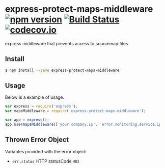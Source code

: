 # express-protect-maps-middleware [![npm version](https://badge.fury.io/js/express-protect-maps-middleware.svg)](https://www.npmjs.com/package/express-protect-maps-middleware) [![Build Status](https://travis-ci.org/Tickaroo/express-protect-maps-middleware.svg?branch=master)](https://travis-ci.org/Tickaroo/express-protect-maps-middleware) [![codecov.io](https://codecov.io/github/Tickaroo/express-protect-maps-middleware/coverage.svg?branch=master)](https://codecov.io/github/Tickaroo/express-protect-maps-middleware?branch=master)

express middleware that prevents access to sourcemap files

## Install

```bash
$ npm install --save express-protect-maps-middleware
```

## Usage

Below is a example of usage.

```javascript
var express = require('express');
var mapsMiddleware = require('express-protect-maps-middleware');

var app = express();
app.use(mapsMiddleware(['your.company.ip', 'error.monitoring.service.ip']), '/assets/');
```

## Thrown Error Object

Variables provided with the error object:

- `err.status` HTTP statusCode `403`
